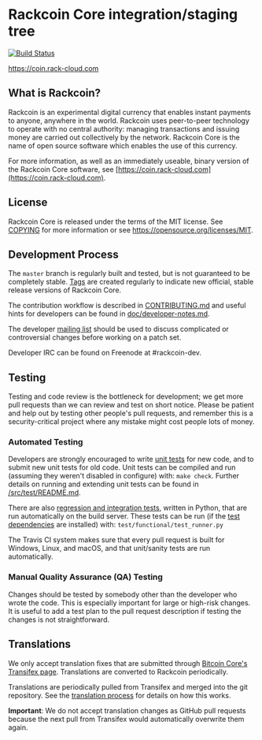 Rackcoin Core integration/staging tree
=====================================

[![Build Status](https://travis-ci.org/DrFargo/rackcoin.svg?branch=master)](https://travis-ci.org/DrFargo/RackCoin)

https://coin.rack-cloud.com

What is Rackcoin?
----------------

Rackcoin is an experimental digital currency that enables instant payments to
anyone, anywhere in the world. Rackcoin uses peer-to-peer technology to operate
with no central authority: managing transactions and issuing money are carried
out collectively by the network. Rackcoin Core is the name of open source
software which enables the use of this currency.

For more information, as well as an immediately useable, binary version of
the Rackcoin Core software, see [https://coin.rack-cloud.com](https://coin.rack-cloud.com).

License
-------

Rackcoin Core is released under the terms of the MIT license. See [COPYING](COPYING) for more
information or see https://opensource.org/licenses/MIT.

Development Process
-------------------

The `master` branch is regularly built and tested, but is not guaranteed to be
completely stable. [Tags](https://github.com/DrFargo/RackCoin/tags) are created
regularly to indicate new official, stable release versions of Rackcoin Core.

The contribution workflow is described in [CONTRIBUTING.md](CONTRIBUTING.md)
and useful hints for developers can be found in [doc/developer-notes.md](doc/developer-notes.md).

The developer [mailing list](https://groups.google.com/forum/#!forum/rackcoin-dev)
should be used to discuss complicated or controversial changes before working
on a patch set.

Developer IRC can be found on Freenode at #rackcoin-dev.

Testing
-------

Testing and code review is the bottleneck for development; we get more pull
requests than we can review and test on short notice. Please be patient and help out by testing
other people's pull requests, and remember this is a security-critical project where any mistake might cost people
lots of money.

### Automated Testing

Developers are strongly encouraged to write [unit tests](src/test/README.md) for new code, and to
submit new unit tests for old code. Unit tests can be compiled and run
(assuming they weren't disabled in configure) with: `make check`. Further details on running
and extending unit tests can be found in [/src/test/README.md](/src/test/README.md).

There are also [regression and integration tests](/test), written
in Python, that are run automatically on the build server.
These tests can be run (if the [test dependencies](/test) are installed) with: `test/functional/test_runner.py`

The Travis CI system makes sure that every pull request is built for Windows, Linux, and macOS, and that unit/sanity tests are run automatically.

### Manual Quality Assurance (QA) Testing

Changes should be tested by somebody other than the developer who wrote the
code. This is especially important for large or high-risk changes. It is useful
to add a test plan to the pull request description if testing the changes is
not straightforward.

Translations
------------

We only accept translation fixes that are submitted through [Bitcoin Core's Transifex page](https://www.transifex.com/projects/p/bitcoin/).
Translations are converted to Rackcoin periodically.

Translations are periodically pulled from Transifex and merged into the git repository. See the
[translation process](doc/translation_process.md) for details on how this works.

**Important**: We do not accept translation changes as GitHub pull requests because the next
pull from Transifex would automatically overwrite them again.

